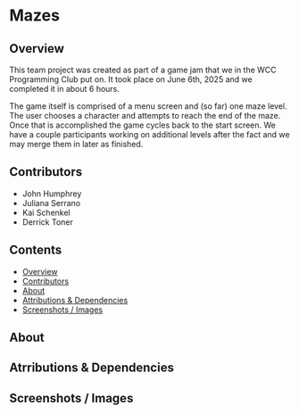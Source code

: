 # Mazes

## Overview
This team project was created as part of a game jam that we in the WCC Programming Club put on. It took place on June 6th, 2025 and we completed it in about 6 hours.

The game itself is comprised of a menu screen and (so far) one maze level. The user chooses a character and attempts to reach the end of the maze. Once that is accomplished the game cycles back to the start screen. We have a couple participants working on additional levels after the fact and we may merge them in later as finished.


## Contributors
- John Humphrey
- Juliana Serrano
- Kai Schenkel
- Derrick Toner


## Contents
- [Overview](#overview)
- [Contributors](#contributors)
- [About](#about)
- [Attributions & Dependencies](#attributions--dependencies)
- [Screenshots / Images](#screenshots--images)


## About


## Atrributions & Dependencies


## Screenshots / Images


